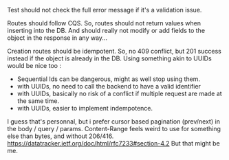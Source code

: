 Test should not check the full error message if it's a validation issue.

Routes should follow CQS. So, routes should not return values when inserting into the DB.
And should really not modify or add fields to the object in the response in any way...

Creation routes should be idempotent. So, no 409 conflict, but 201 success instead if the object is already in the DB.
Using something akin to UUIDs would be nice too :
 - Sequential Ids can be dangerous, might as well stop using them.
 - with UUIDs, no need to call the backend to have a valid identifier
 - with UUIDs, basically no risk of a conflict if multiple request are made at the same time.
 - with UUIDs, easier to implement indempotence.


I guess that's personnal, but i prefer cursor based pagination (prev/next) in the body / query / params.
Content-Range feels weird to use for something else than bytes, and without 206/416.
https://datatracker.ietf.org/doc/html/rfc7233#section-4.2
But that might be me.
